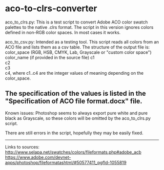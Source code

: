 # aco-to-clrs-converter

aco_to_clrs.py:
This is a test script to convert Adobe ACO color swatch palettes to the native .clrs format. The script in this version ignores colors defined in non-RGB color spaces. In most cases it works.

aco_to_csv.py:
Intended as a testing tool. This script reads all colors from an ACO file and lists them as a csv table.
The structure of the output file is:
color_space	(RGB, HSB, CMYK, Lab, Grayscale or "custom color space")
color_name	(if provided in the source file)
c1	
c2	
c3	
c4,
where c1..c4 are the integer values of meaning depending on the color_space.

The specification of the values is listed in the "Specification of ACO file format.docx" file.
-----------------

Known issues: Photoshop seems to always export pure white and pure black as Grayscale, so these colors will be omitted by the aco_to_clrs.py script.

There  are still errors in the script, hopefully they may be easily fixed.

------------------
Links to sources:
http://www.selapa.net/swatches/colors/fileformats.php#adobe_acb
https://www.adobe.com/devnet-apps/photoshop/fileformatashtml/#50577411_pgfId-1055819
